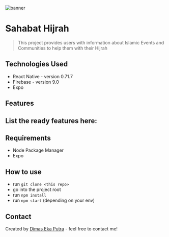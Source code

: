 ![banner](https://github.com/nomenklatur/sahabat-hijrah/assets/88763669/2f079747-3eb6-4b27-bc78-f912177c9f72)

# Sahabat Hijrah
> This project provides users with information about Islamic Events and Communities to help them with their Hijrah



## Technologies Used
- React Native - version 0.71.7
- Firebase - version 9.0
- Expo


## Features
List the ready features here:
- 

## Requirements
- Node Package Manager
- Expo


## How to use
- run `git clone <this repo>`
- go into the project root
- run `npm install`
- run `npm start` (depending on your env)


## Contact
Created by [Dimas Eka Putra](https://www.linkedin.com/in/masdimasekaputra/) - feel free to contact me!


